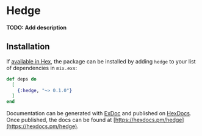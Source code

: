 # Hedge

**TODO: Add description**

## Installation

If [available in Hex](https://hex.pm/docs/publish), the package can be installed
by adding `hedge` to your list of dependencies in `mix.exs`:

```elixir
def deps do
  [
    {:hedge, "~> 0.1.0"}
  ]
end
```

Documentation can be generated with [ExDoc](https://github.com/elixir-lang/ex_doc)
and published on [HexDocs](https://hexdocs.pm). Once published, the docs can
be found at [https://hexdocs.pm/hedge](https://hexdocs.pm/hedge).

